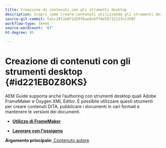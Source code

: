 ```yaml
---
title: Creazione di contenuti con gli strumenti desktop
description: Scopri come creare contenuti utilizzando gli strumenti desktop
source-git-commit: 5a1c20f2e071d29f6aedc6ff4e56712123cc358f
workflow-type: tm+mt
source-wordcount: '67'
ht-degree: 0%

---
```



# Creazione di contenuti con gli strumenti desktop {#id221EB0Z80KS}

AEM Guide supporta anche l’authoring con strumenti desktop quali Adobe FrameMaker e Oxygen XML Editor. È possibile utilizzare questi strumenti per creare contenuti DITA, pubblicare i documenti in vari formati e mantenere le versioni dei documenti.

- **[Utilizzo di FrameMaker](author-desktop-framemaker.md)**

- **[Lavorare con l&#39;ossigeno](author-desktop-oxygen.md)**


**Argomento principale:**[ Contenuto autore](authoring-content.md)

